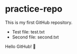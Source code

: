 # practice-repo

This is my first GitHub repository.
- Test file: test.txt
- Second file: second.txt

Hello GitHub! 🎉